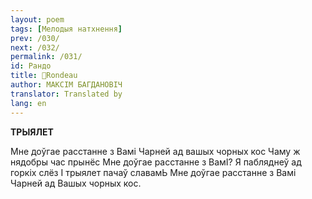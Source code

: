 ```yaml
---
layout: poem
tags: [Мелодыя натхнення]
prev: /030/
next: /032/
permalink: /031/
id: Рандо
title: 🚧Rondeau
author: МАКСІМ БАГДАНОВІЧ
translator: Translated by 
lang: en
---
```



 
**ТРЫЯЛЕТ**

Мне доўгае расстанне з Вамі Чарней ад вашых чорных кос Чаму ж нядобры час прынёс Мне доўгае расстанне з ВамІ? Я пабляднеў ад горкіх слёз I трыялет пачаў славамЬ Мне доўгае расстанне з Вамі Чарней ад Вашых чорных кос.
